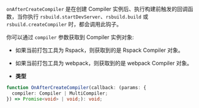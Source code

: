 `onAfterCreateCompiler` 是在创建 Compiler 实例后、执行构建前触发的回调函数，当你执行 `rsbuild.startDevServer`、`rsbuild.build` 或 `rsbuild.createCompiler` 时，都会调用此钩子。

你可以通过 `compiler` 参数获取到 Compiler 实例对象:

- 如果当前打包工具为 Rspack，则获取到的是 Rspack Compiler 对象。
- 如果当前打包工具为 webpack，则获取到的是 webpack Compiler 对象。

- **类型**

```ts
function OnAfterCreateCompiler(callback: (params: {
  compiler: Compiler | MultiCompiler;
}) => Promise<void> | void;): void;
```
